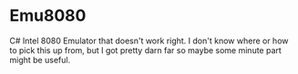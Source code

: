 # Emu8080

C# Intel 8080 Emulator that doesn't work right. I don't know where or how to pick this up from, 
but I got pretty darn far so maybe some minute part might be useful.
